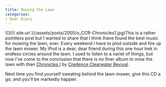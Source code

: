 ```yaml
---
title: Mowing the Lawn
categories:
- Dear Diary
---
```


![]({{ site.url }}/assets/posts/2005/o_CCR-Chronicles1.jpg)This is a rather pointless post but I wanted to share that I think Ihave found the best music for mowing the lawn, ever. Every weekend I
have to plod outside and fire up the lawn mower. My iPod is a dear,
dear friend during this one hour trek in endless circles around the
lawn. I used to listen to a variet of things, but now I've come to the
conclusion that there is no finer album to mow the lawn with than [Chronicles I](http://www.allmusic.com/cg/amg.dll?p=amg&sql=10:kq6ktr59kl6x) by [Credence Clearwater Revival](http://www.allmusic.com/cg/amg.dll?p=amg&sql=11:bxcm962o3ep3%7ET00).

Next time you find yourself sweating behind the lawn mower, give this CD a go, and you'll be markedly happier.
